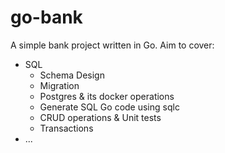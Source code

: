 # go-bank

A simple bank project written in Go.
Aim to cover:
- SQL
  - Schema Design
  - Migration
  - Postgres & its docker operations
  - Generate SQL Go code using sqlc 
  - CRUD operations & Unit tests
  - Transactions
- ...
